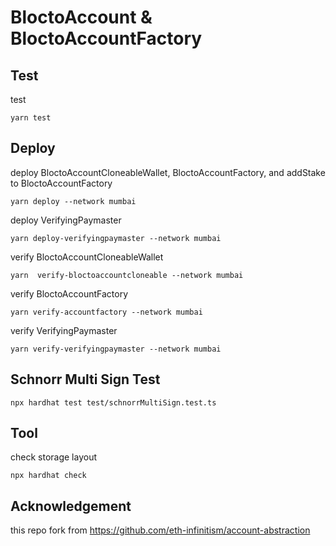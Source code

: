 # BloctoAccount & BloctoAccountFactory

## Test

test
```
yarn test
```


## Deploy 

deploy BloctoAccountCloneableWallet, BloctoAccountFactory, and addStake to BloctoAccountFactory

```
yarn deploy --network mumbai 
```


deploy VerifyingPaymaster
```
yarn deploy-verifyingpaymaster --network mumbai 
```


verify BloctoAccountCloneableWallet
```
yarn  verify-bloctoaccountcloneable --network mumbai
```


verify BloctoAccountFactory
```
yarn verify-accountfactory --network mumbai
```

verify VerifyingPaymaster
```
yarn verify-verifyingpaymaster --network mumbai
```

## Schnorr Multi Sign Test

```
npx hardhat test test/schnorrMultiSign.test.ts 
```

## Tool

check storage layout
```
npx hardhat check
```

## Acknowledgement

this repo fork from https://github.com/eth-infinitism/account-abstraction